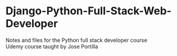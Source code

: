 # Django-Python-Full-Stack-Web-Developer
Notes and files for the Python full stack developer course  
Udemy course taught by Jose Portilla
